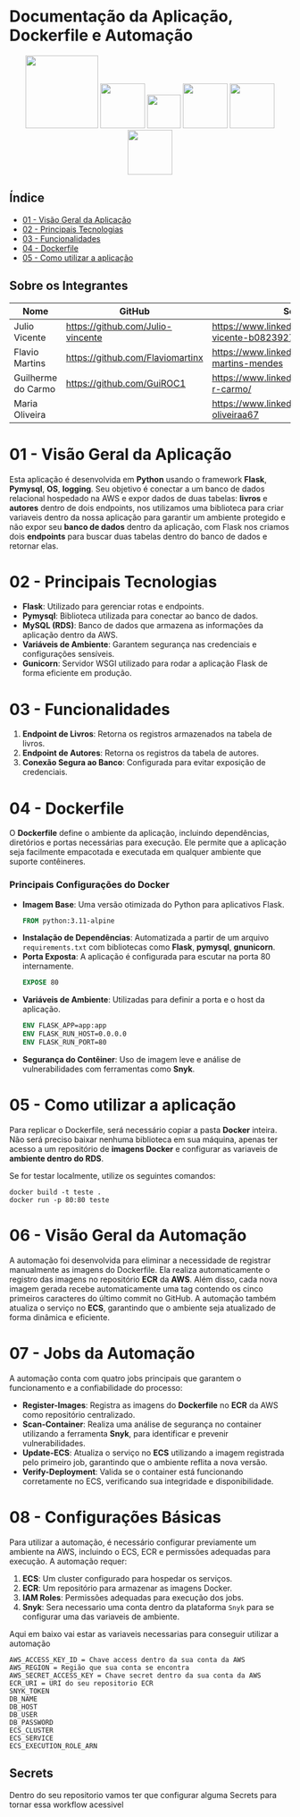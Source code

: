 # Documentação da Aplicação, Dockerfile e Automação

<p align="center">
  <img src="https://img.shields.io/badge/github%20actions-%232671E5.svg?style=for-the-badge&logo=githubactions&logoColor=green" width="130">
  <img src="https://img.shields.io/badge/github-%23121011.svg?style=for-the-badge&logo=github&logoColor=white" width="80">
  <img src="https://img.shields.io/badge/AWS-%23FF9900.svg?style=for-the-badge&logo=amazon-aws&logoColor=white" width="60">
  <img src="https://img.shields.io/badge/docker-%232496ED.svg?style=for-the-badge&logo=docker&logoColor=white" width="80">
  <img src="https://img.shields.io/badge/Flask-%23000.svg?style=for-the-badge&logo=flask&logoColor=white" width="80">
  <img src="https://img.shields.io/badge/Python-%233776AB.svg?style=for-the-badge&logo=python&logoColor=white" width="80">
</p>

## Índice
* [01 - Visão Geral da Aplicação](#01---visão-geral-da-aplicação)
* [02 - Principais Tecnologias](#02---principais-tecnologias)
* [03 - Funcionalidades](#03---funcionalidades)
* [04 - Dockerfile](#04---dockerfile)
* [05 - Como utilizar a aplicação](#05---como-utilizar-a-aplicação)

## Sobre os Integrantes 
| Nome | GitHub | Social |
| ---| ---| ---|
|Julio Vicente | https://github.com/Julio-vincente | https://www.linkedin.com/in/julio-vicente-b08239276/
|Flavio Martins | https://github.com/Flaviomartinx | https://www.linkedin.com/in/flavio-martins-mendes
|Guilherme do Carmo | https://github.com/GuiROC1 | https://www.linkedin.com/in/guilherme-r-carmo/
|Maria Oliveira |  | https://www.linkedin.com/in/maria-oliveiraa67

# 01 - Visão Geral da Aplicação
Esta aplicação é desenvolvida em **Python** usando o framework **Flask**, **Pymysql**, **OS**, **logging**. Seu objetivo é conectar a um banco de dados relacional hospedado na AWS e expor dados de duas tabelas: **livros** e **autores** dentro de dois endpoints, nos utilizamos uma biblioteca para criar variaveis dentro da nossa aplicação para garantir um ambiente protegido e não expor seu **banco de dados** dentro da aplicação, com Flask nos criamos dois **endpoints** para buscar duas tabelas dentro do banco de dados e retornar elas.

# 02 - Principais Tecnologias
- **Flask**: Utilizado para gerenciar rotas e endpoints.
- **Pymysql**: Biblioteca utilizada para conectar ao banco de dados.
- **MySQL (RDS)**: Banco de dados que armazena as informações da aplicação dentro da AWS.
- **Variáveis de Ambiente**: Garantem segurança nas credenciais e configurações sensíveis.
- **Gunicorn**: Servidor WSGI utilizado para rodar a aplicação Flask de forma eficiente em produção.

# 03 - Funcionalidades
1. **Endpoint de Livros**: Retorna os registros armazenados na tabela de livros.
2. **Endpoint de Autores**: Retorna os registros da tabela de autores.
3. **Conexão Segura ao Banco**: Configurada para evitar exposição de credenciais.

# 04 - Dockerfile
O **Dockerfile** define o ambiente da aplicação, incluindo dependências, diretórios e portas necessárias para execução. Ele permite que a aplicação seja facilmente empacotada e executada em qualquer ambiente que suporte contêineres. 

### Principais Configurações do Docker
- **Imagem Base**: Uma versão otimizada do Python para aplicativos Flask.
  ```Dockerfile
  FROM python:3.11-alpine
  ```
- **Instalação de Dependências**: Automatizada a partir de um arquivo `requirements.txt` com bibliotecas como **Flask**, **pymysql**, **gnunicorn**.
- **Porta Exposta**: A aplicação é configurada para escutar na porta 80 internamente.
  ```Dockerfile
  EXPOSE 80
  ```
- **Variáveis de Ambiente**: Utilizadas para definir a porta e o host da aplicação.
  ```Dockerfile
  ENV FLASK_APP=app:app
  ENV FLASK_RUN_HOST=0.0.0.0
  ENV FLASK_RUN_PORT=80
  ```
- **Segurança do Contêiner**: Uso de imagem leve e análise de vulnerabilidades com ferramentas como **Snyk**.

# 05 - Como utilizar a aplicação
Para replicar o Dockerfile, será necessário copiar a pasta **Docker** inteira. Não será preciso baixar nenhuma biblioteca em sua máquina, apenas ter acesso a um repositório de **imagens Docker** e configurar as variaveis de **ambiente dentro do RDS**. 

Se for testar localmente, utilize os seguintes comandos:

```shell
docker build -t teste .
docker run -p 80:80 teste
```

# 06 - Visão Geral da Automação
A automação foi desenvolvida para eliminar a necessidade de registrar manualmente as imagens do Dockerfile. Ela realiza automaticamente o registro das imagens no repositório **ECR** da **AWS**. Além disso, cada nova imagem gerada recebe automaticamente uma tag contendo os cinco primeiros caracteres do último commit no GitHub. A automação também atualiza o serviço no **ECS**, garantindo que o ambiente seja atualizado de forma dinâmica e eficiente.

# 07 - Jobs da Automação
A automação conta com quatro jobs principais que garantem o funcionamento e a confiabilidade do processo:

- **Register-Images**: Registra as imagens do **Dockerfile** no **ECR** da AWS como repositório centralizado.
- **Scan-Container**: Realiza uma análise de segurança no container utilizando a ferramenta **Snyk**, para identificar e prevenir vulnerabilidades.
- **Update-ECS**: Atualiza o serviço no **ECS** utilizando a imagem registrada pelo primeiro job, garantindo que o ambiente reflita a nova versão.
- **Verify-Deployment**: Valida se o container está funcionando corretamente no ECS, verificando sua integridade e disponibilidade.

# 08 - Configurações Básicas
Para utilizar a automação, é necessário configurar previamente um ambiente na AWS, incluindo o ECS, ECR e permissões adequadas para execução. A automação requer:

1. **ECS**: Um cluster configurado para hospedar os serviços.
2. **ECR**: Um repositório para armazenar as imagens Docker.
3. **IAM Roles**: Permissões adequadas para execução dos jobs.
4. **Snyk**: Sera necessario uma conta dentro da plataforma `Snyk` para se configurar uma das variaveis de ambiente.

Aqui em baixo vai estar as variaveis necessarias para conseguir utilizar a automação
  ```text    
  AWS_ACCESS_KEY_ID = Chave access dentro da sua conta da AWS
  AWS_REGION = Região que sua conta se encontra
  AWS_SECRET_ACCESS_KEY = Chave secret dentro da sua conta da AWS
  ECR_URI = URI do seu repositorio ECR
  SNYK_TOKEN
  DB_NAME
  DB_HOST
  DB_USER
  DB_PASSWORD
  ECS_CLUSTER
  ECS_SERVICE
  ECS_EXECUTION_ROLE_ARN
  ```

## Secrets 
Dentro do seu repositorio vamos ter que configurar alguma Secrets para tornar essa workflow acessivel

